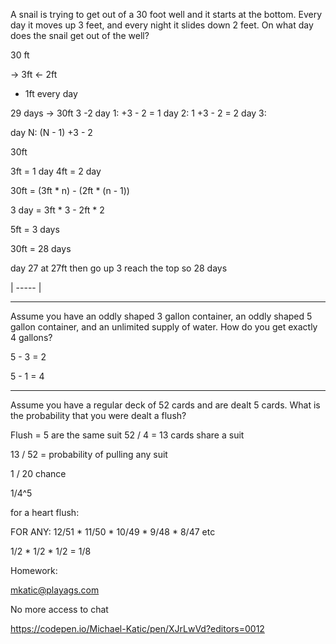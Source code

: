 A snail is trying to get out of a 30 foot well and it starts at the bottom. Every day it moves up 3 feet, and every night it slides down 2 feet. On what day does the snail get out of the well?

30 ft

-> 3ft
<- 2ft

+ 1ft every day

29 days -> 30ft
3
-2
day 1: +3 - 2 = 1
day 2: 1 +3 - 2 = 2
day 3: 

day N: (N - 1) +3 - 2

30ft 

3ft = 1 day
4ft = 2 day

30ft = (3ft * n) - (2ft * (n - 1))

3 day = 3ft * 3 - 2ft * 2

5ft = 3 days

30ft = 28 days

day 27 at 27ft then go up 3 reach the top so 28 days

| ----- |


---

Assume you have an oddly shaped 3 gallon container, an oddly shaped 5 gallon container, and an unlimited supply of water. How do you get exactly 4 gallons?

5 - 3 = 2

5 - 1 = 4

---


Assume you have a regular deck of 52 cards and are dealt 5 cards. What is the probability that you were dealt a flush?

Flush = 5 are the same suit
52 / 4 = 13 cards share a suit

13 / 52 = probability of pulling any suit

1 / 20 chance 

1/4^5

for a heart flush: 

FOR ANY: 12/51 * 11/50 * 10/49 * 9/48 * 8/47 etc



1/2 * 1/2 * 1/2 = 1/8



Homework: 

mkatic@playags.com

No more access to chat

https://codepen.io/Michael-Katic/pen/XJrLwVd?editors=0012

